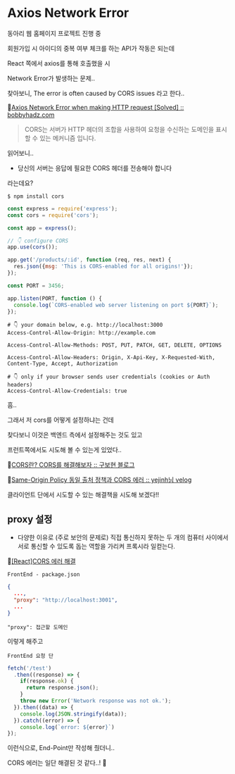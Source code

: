 # Axios Network Error

동아리 웹 홈페이지 프로젝트 진행 중

회원가입 시 아이디의 중복 여부 체크를 하는 API가 작동은 되는데

React 쪽에서 axios를 통해 호출했을 시

Network Error가 발생하는 문제..

찾아보니, The error is often caused by CORS issues 라고 한다..

🔗[Axios Network Error when making HTTP request [Solved] :: bobbyhadz.com](https://bobbyhadz.com/blog/react-axios-network-error-stack-trace)

>CORS는 서버가 HTTP 헤더의 조합을 사용하여 요청을 수신하는 도메인을 표시할 수 있는 메커니즘 입니다.

읽어보니..

- 당신의 서버는 응답에 필요한 CORS 헤더를 전송해야 합니다

라는데요?

```shell
$ npm install cors
```

```js
const express = require('express');
const cors = require('cors');

const app = express();

// 👇️ configure CORS
app.use(cors());

app.get('/products/:id', function (req, res, next) {
  res.json({msg: 'This is CORS-enabled for all origins!'});
});

const PORT = 3456;

app.listen(PORT, function () {
  console.log(`CORS-enabled web server listening on port ${PORT}`);
});
```

```cors
# 👇️ your domain below, e.g. http://localhost:3000
Access-Control-Allow-Origin: http://example.com

Access-Control-Allow-Methods: POST, PUT, PATCH, GET, DELETE, OPTIONS

Access-Control-Allow-Headers: Origin, X-Api-Key, X-Requested-With, Content-Type, Accept, Authorization

# 👇️ only if your browser sends user credentials (cookies or Auth headers)
Access-Control-Allow-Credentials: true

```

흠..

그래서 저 cors를 어떻게 설정하냐는 건데

찾다보니 이것은 백엔드 측에서 설정해주는 것도 있고

프런트쪽에서도 시도해 볼 수 있는게 있었다..

🔗[CORS란? CORS를 해결해보자 :: 구보현 블로그](https://bohyeon-n.github.io/deploy/web/cors.html)

🔗[Same-Origin Policy 동일 출처 정책과 CORS 에러 :: yejinh님 velog](https://velog.io/@yejinh/CORS-4tk536f0db)

클라이언트 단에서 시도할 수 있는 해결책을 시도해 보겠다!!

## proxy 설정

- 다양한 이유로 (주로 보안의 문제로) 직접 통신하지 못하는 두 개의 컴퓨터 사이에서 서로 통신할 수 있도록 돕는 역할을 가리켜 프록시라 일컫는다.

🔗[[React]CORS 에러 해결](https://developer-talk.tistory.com/91)

`FrontEnd - package.json`
```json
{
  ...,
  "proxy": "http://localhost:3001",
  ...
}
```

`"proxy": 접근할 도메인`

이렇게 해주고

`FrontEnd 요청 단`
```js
fetch('/test')
  .then((response) => {
    if(response.ok) {
      return response.json();
    }  
    throw new Error('Network response was not ok.');
  }).then((data) => {
    console.log(JSON.stringify(data));
  }).catch((error) => {
    console.log(`error: ${error}`)
});
```

이런식으로, End-Point만 작성해 줬더니..

CORS 에러는 일단 해결된 것 같다..! 🥹
